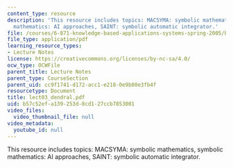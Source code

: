 ```yaml
---
content_type: resource
description: 'This resource includes topics: MACSYMA: symbolic mathematics, symbolic
  mathematics: AI approaches, SAINT: symbolic automatic integrator.'
file: /courses/6-871-knowledge-based-applications-systems-spring-2005/b57c52efa139253d8cd127ccb7853001_lect03_dendral.pdf
file_type: application/pdf
learning_resource_types:
- Lecture Notes
license: https://creativecommons.org/licenses/by-nc-sa/4.0/
ocw_type: OCWFile
parent_title: Lecture Notes
parent_type: CourseSection
parent_uid: cc9f1741-d172-acc1-e218-0e9b80e3fb4f
resourcetype: Document
title: lect03_dendral.pdf
uid: b57c52ef-a139-253d-8cd1-27ccb7853001
video_files:
  video_thumbnail_file: null
video_metadata:
  youtube_id: null
---
```

This resource includes topics: MACSYMA: symbolic mathematics, symbolic mathematics: AI approaches, SAINT: symbolic automatic integrator.